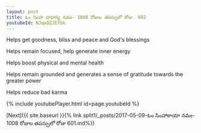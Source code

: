 ```yaml
---
layout: post
title: ఓం సింహ వాహన్య నమః- 1008 రోజుల తపస్సులో రోజు  602
youtubeId: NJqxDZJEfbk
---
```

 
 
Helps get goodness, bliss and peace and God's blessings
 
Helps remain focused, help generate inner energy 
 
Helps boost physical and mental health 
 
Helps remain grounded and generates a sense of gratitude towards the greater power 
 
Helps reduce bad karma
 
 
 
 


{% include youtubePlayer.html id=page.youtubeId %}
 
[Next]({{ site.baseurl }}{% link  split1/_posts/2017-05-09-ఓం సింహాకాయా నమః- 1008 రోజుల తపస్సులో రోజు  601.md%})
 
